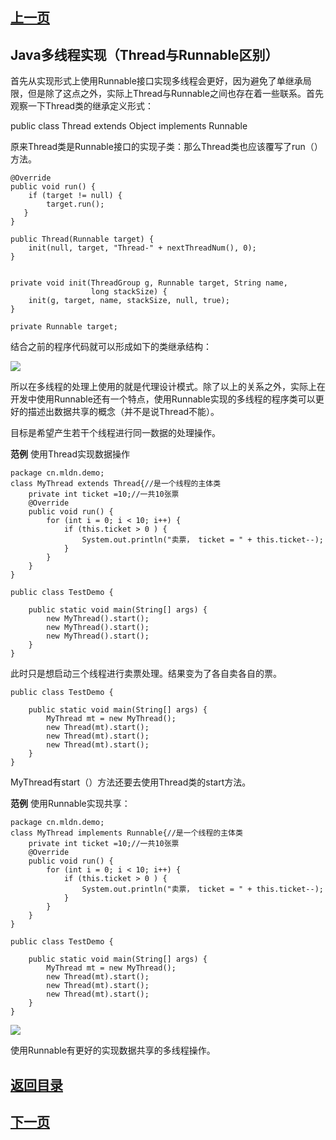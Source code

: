 ## [上一页](course27)
## Java多线程实现（Thread与Runnable区别）

首先从实现形式上使用Runnable接口实现多线程会更好，因为避免了单继承局限，但是除了这点之外，实际上Thread与Runnable之间也存在着一些联系。首先观察一下Thread类的继承定义形式：

public class Thread
extends Object
implements Runnable

原来Thread类是Runnable接口的实现子类：那么Thread类也应该覆写了run（）方法。

	@Override
    public void run() {
        if (target != null) {
            target.run();
       }
	}

 	public Thread(Runnable target) {
        init(null, target, "Thread-" + nextThreadNum(), 0);
    }


	private void init(ThreadGroup g, Runnable target, String name,
                      long stackSize) {
        init(g, target, name, stackSize, null, true);
    }

	private Runnable target;

结合之前的程序代码就可以形成如下的类继承结构：

![](http://ww3.sinaimg.cn/large/0060lm7Tly1fn3h34jsigj30uf0gvgr5.jpg)

所以在多线程的处理上使用的就是代理设计模式。除了以上的关系之外，实际上在开发中使用Runnable还有一个特点，使用Runnable实现的多线程的程序类可以更好的描述出数据共享的概念（并不是说Thread不能）。

目标是希望产生若干个线程进行同一数据的处理操作。

**范例** 使用Thread实现数据操作

	package cn.mldn.demo;
	class MyThread extends Thread{//是一个线程的主体类
		private int ticket =10;//一共10张票
		@Override
		public void run() {
			for (int i = 0; i < 10; i++) {
				if (this.ticket > 0 ) {
					System.out.println("卖票， ticket = " + this.ticket--);
				}
			}
		}
	}
	
	public class TestDemo {
		
		public static void main(String[] args) {
			new MyThread().start();
			new MyThread().start();
			new MyThread().start();
		}
	}

此时只是想启动三个线程进行卖票处理。结果变为了各自卖各自的票。
	
	public class TestDemo {
		
		public static void main(String[] args) {
			MyThread mt = new MyThread();
			new Thread(mt).start();
			new Thread(mt).start();
			new Thread(mt).start();
		}
	}

MyThread有start（）方法还要去使用Thread类的start方法。

**范例** 使用Runnable实现共享：

	package cn.mldn.demo;
	class MyThread implements Runnable{//是一个线程的主体类
		private int ticket =10;//一共10张票
		@Override
		public void run() {
			for (int i = 0; i < 10; i++) {
				if (this.ticket > 0 ) {
					System.out.println("卖票， ticket = " + this.ticket--);
				}
			}
		}
	}
	
	public class TestDemo {
		
		public static void main(String[] args) {
			MyThread mt = new MyThread();
			new Thread(mt).start();
			new Thread(mt).start();
			new Thread(mt).start();
		}
	}

![](http://ww3.sinaimg.cn/large/0060lm7Tly1fn3j08abwmj30u90gqgqw.jpg)

使用Runnable有更好的实现数据共享的多线程操作。



## [返回目录](https://wuchengcheng110120.github.io/aliyunjava3/list)
## [下一页](course29)
